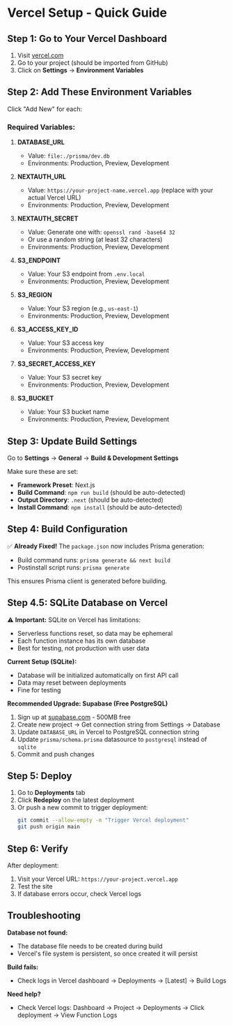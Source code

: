 # Vercel Setup - Quick Guide

## Step 1: Go to Your Vercel Dashboard
1. Visit [vercel.com](https://vercel.com)
2. Go to your project (should be imported from GitHub)
3. Click on **Settings** → **Environment Variables**

## Step 2: Add These Environment Variables

Click "Add New" for each:

### Required Variables:

1. **DATABASE_URL**
   - Value: `file:./prisma/dev.db`
   - Environments: Production, Preview, Development

2. **NEXTAUTH_URL**
   - Value: `https://your-project-name.vercel.app` (replace with your actual Vercel URL)
   - Environments: Production, Preview, Development

3. **NEXTAUTH_SECRET**
   - Value: Generate one with: `openssl rand -base64 32`
   - Or use a random string (at least 32 characters)
   - Environments: Production, Preview, Development

4. **S3_ENDPOINT**
   - Value: Your S3 endpoint from `.env.local`
   - Environments: Production, Preview, Development

5. **S3_REGION**
   - Value: Your S3 region (e.g., `us-east-1`)
   - Environments: Production, Preview, Development

6. **S3_ACCESS_KEY_ID**
   - Value: Your S3 access key
   - Environments: Production, Preview, Development

7. **S3_SECRET_ACCESS_KEY**
   - Value: Your S3 secret key
   - Environments: Production, Preview, Development

8. **S3_BUCKET**
   - Value: Your S3 bucket name
   - Environments: Production, Preview, Development

## Step 3: Update Build Settings

Go to **Settings** → **General** → **Build & Development Settings**

Make sure these are set:
- **Framework Preset**: Next.js
- **Build Command**: `npm run build` (should be auto-detected)
- **Output Directory**: `.next` (should be auto-detected)
- **Install Command**: `npm install` (should be auto-detected)

## Step 4: Build Configuration

✅ **Already Fixed!** The `package.json` now includes Prisma generation:
- Build command runs: `prisma generate && next build`
- Postinstall script runs: `prisma generate`

This ensures Prisma client is generated before building.

## Step 4.5: SQLite Database on Vercel

⚠️ **Important:** SQLite on Vercel has limitations:
- Serverless functions reset, so data may be ephemeral
- Each function instance has its own database
- Best for testing, not production with user data

**Current Setup (SQLite):**
- Database will be initialized automatically on first API call
- Data may reset between deployments
- Fine for testing

**Recommended Upgrade: Supabase (Free PostgreSQL)**
1. Sign up at [supabase.com](https://supabase.com) - 500MB free
2. Create new project → Get connection string from Settings → Database
3. Update `DATABASE_URL` in Vercel to PostgreSQL connection string
4. Update `prisma/schema.prisma` datasource to `postgresql` instead of `sqlite`
5. Commit and push changes

## Step 5: Deploy

1. Go to **Deployments** tab
2. Click **Redeploy** on the latest deployment
3. Or push a new commit to trigger deployment:
   ```bash
   git commit --allow-empty -m "Trigger Vercel deployment"
   git push origin main
   ```

## Step 6: Verify

After deployment:
1. Visit your Vercel URL: `https://your-project.vercel.app`
2. Test the site
3. If database errors occur, check Vercel logs

## Troubleshooting

**Database not found:**
- The database file needs to be created during build
- Vercel's file system is persistent, so once created it will persist

**Build fails:**
- Check logs in Vercel dashboard → Deployments → [Latest] → Build Logs

**Need help?**
- Check Vercel logs: Dashboard → Project → Deployments → Click deployment → View Function Logs

